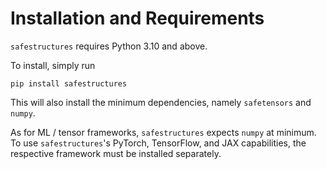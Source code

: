 # Installation and Requirements

`safestructures` requires Python 3.10 and above.

To install, simply run
```
pip install safestructures
```
This will also install the minimum dependencies, namely `safetensors` and `numpy`.

As for ML / tensor frameworks, `safestructures` expects `numpy` at minimum. To use `safestructures`'s PyTorch, TensorFlow, and JAX capabilities, the respective framework must be installed separately.
